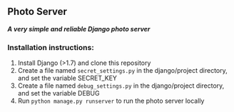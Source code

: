 ## Photo Server

***A very simple and reliable Django photo server***

### Installation instructions:
1. Install Django (>1.7) and clone this repository
2. Create a file named `secret_settings.py` in the django/project directory, and set the variable SECRET_KEY
3. Create a file named `debug_settings.py` in the django/project directory, and set the variable DEBUG
4. Run `python manage.py runserver` to run the photo server locally
